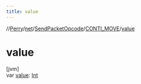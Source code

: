 ```yaml
---
title: value
---
```

//[Perry](../../../../index.html)/[net](../../index.html)/[SendPacketOpcode](../index.html)/[CONTI_MOVE](index.html)/[value](value.html)



# value



[jvm]\
var [value](value.html): [Int](https://kotlinlang.org/api/latest/jvm/stdlib/kotlin/-int/index.html)




